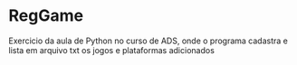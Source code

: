 # RegGame
Exercicio da aula de Python no curso de ADS, onde o programa cadastra e lista em arquivo txt os jogos e plataformas adicionados
